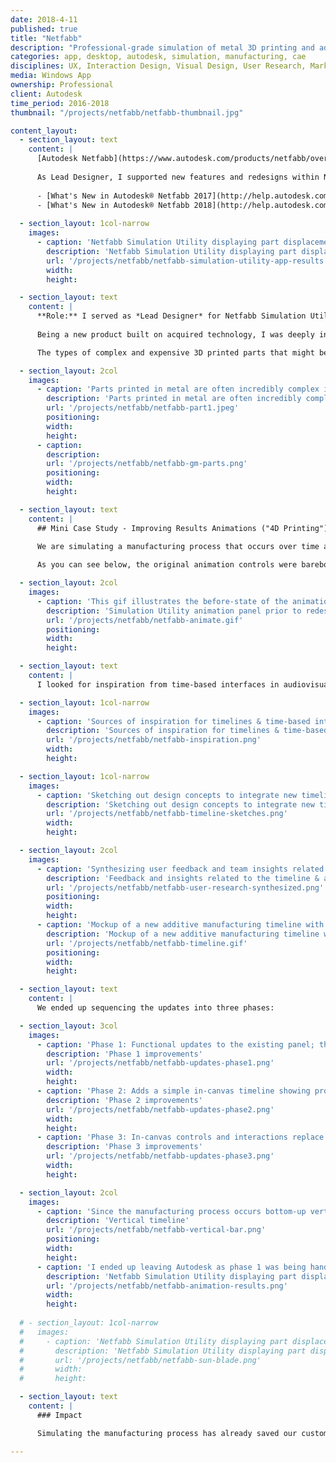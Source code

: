 ```yaml
---
date: 2018-4-11
published: true
title: "Netfabb"
description: "Professional-grade simulation of metal 3D printing and additive manufacturing processes"
categories: app, desktop, autodesk, simulation, manufacturing, cae
disciplines: UX, Interaction Design, Visual Design, User Research, Market Research
media: Windows App
ownership: Professional
client: Autodesk
time_period: 2016-2018
thumbnail: "/projects/netfabb/netfabb-thumbnail.jpg"

content_layout:
  - section_layout: text
    content: |
      [Autodesk Netfabb](https://www.autodesk.com/products/netfabb/overview) is a suite of tools for streamlining and optimizing additive manufacturing processes. 
      
      As Lead Designer, I supported new features and redesigns within Netfabb Simulation Utility for the 2017 and 2018 releases. For a full list of _What's New_ by version:
        
      - [What's New in Autodesk® Netfabb 2017](http://help.autodesk.com/view/NETF/2017/ENU/?guid=GUID-6EAF21B6-F2E0-4F1A-AB42-ABFC119133AB)
      - [What's New in Autodesk® Netfabb 2018](http://help.autodesk.com/view/NETF/2018/ENU/?guid=GUID-66C2312A-BE6C-4513-9865-BC2ADDF78B9E)
      
  - section_layout: 1col-narrow
    images:
      - caption: 'Netfabb Simulation Utility displaying part displacement results for an additive manufacturing process (i.e. warpage due to heat-induced stresses)'
        description: 'Netfabb Simulation Utility displaying part displacement results'
        url: '/projects/netfabb/netfabb-simulation-utility-app-results.png'
        width:
        height:

  - section_layout: text
    content: |
      **Role:** I served as *Lead Designer* for Netfabb Simulation Utility versions 2017 and 2018. This is a new desktop application within the Netfabb suite that enables engineers to simulate professional-grade metal printing processes in order to [predict distortion](https://blogs.autodesk.com/netfabb/2018/10/30/netfabb-simulation-research-validation-distortion-compensation/), [alleviate support structure failure](https://blogs.autodesk.com/netfabb/2018/06/12/netfabb-simulation-research-validation-support-failure-prediction/), and [avoid potential damage](https://blogs.autodesk.com/netfabb/2018/06/12/netfabb-simulation-research-validation-moving-source/) to machines & hardware. Metal printing is inherently expensive and time-consuming, so using simulation to avoid errors is a major cost saver for our customers. 
  
      Being a new product built on acquired technology, I was deeply involved in market, industry, and user research. This also enabled me to get closer exposure to product management, as I was more involved in strategic planning and formulating the product roadmap than in previous roles. Our small team had the freedom to work closely with early adopters in the space, moving fast to test our hypotheses in working code as part of a tight feedback loop with real users who were running weekly test builds.

      The types of complex and expensive 3D printed parts that might be simulated in Netfabb:

  - section_layout: 2col
    images:
      - caption: 'Parts printed in metal are often incredibly complex in nature, thus expensive and time-consuming to produce. Eliminating manufacturing failures by simulating these processes can save companies enormously.'
        description: 'Parts printed in metal are often incredibly complex by their very nature, thus expensive and time-consuming to produce. Eliminating manufacturing failures can save companies enormously.'
        url: '/projects/netfabb/netfabb-part1.jpeg'
        positioning: 
        width:
        height:
      - caption: 
        description:
        url: '/projects/netfabb/netfabb-gm-parts.png'
        positioning: 
        width:
        height:

  - section_layout: text
    content: |
      ## Mini Case Study - Improving Results Animations ("4D Printing")

      We are simulating a manufacturing process that occurs over time as parts heat and cool, and so engineers are interested in understanding how displacements and stresses behave over the duration. Thus animating and scrubbing through the manufacturing timeline is critical to understanding the resulting part quality. 
      
      As you can see below, the original animation controls were barebones and stretched the usability of the ribbon UI:

  - section_layout: 2col
    images:
      - caption: 'This gif illustrates the before-state of the animation toolbar'
        description: 'Simulation Utility animation panel prior to redesign'
        url: '/projects/netfabb/netfabb-animate.gif'
        positioning: 
        width:
        height:

  - section_layout: text
    content: |
      I looked for inspiration from time-based interfaces in audiovisual apps like YouTube, Vimeo, and Spotify that all of our users would be familiar with. There are also precedents in simulation & manufacturing software, though typically these involve removing material to create a part (CNC & CAM), versus the additive manufacturing we are modeling:

  - section_layout: 1col-narrow
    images:
      - caption: 'Sources of inspiration for timelines & time-based interfaces; common patterns and familiarities emerged, for example locating the controls at the bottom of the screen.'
        description: 'Sources of inspiration for timelines & time-based interfaces'
        url: '/projects/netfabb/netfabb-inspiration.png'
        width:
        height:

  - section_layout: 1col-narrow
    images:
      - caption: 'Sketching out design concepts to integrate new timeline controls at different locations in the existing Netfabb UI'
        description: 'Sketching out design concepts to integrate new timeline controls in the Netfabb UI'
        url: '/projects/netfabb/netfabb-timeline-sketches.png'
        width:
        height:

  - section_layout: 2col
    images:
      - caption: 'Synthesizing user feedback and team insights related to animation using a LUMA "Bullseye Diagram." From the center-out we have must-haves, should-haves, and nice-to-haves split into quadrants by category.'
        description: 'Feedback and insights related to the timeline & animation'
        url: '/projects/netfabb/netfabb-user-research-synthesized.png'
        positioning: 
        width:
        height:
      - caption: 'Mockup of a new additive manufacturing timeline with key events in the process highlighted; this version integrates the best of our findings and feedback'
        description: 'Mockup of a new additive manufacturing timeline with key events highlighted; this version integrates key findings and feedback'
        url: '/projects/netfabb/netfabb-timeline.gif'
        positioning: 
        width:
        height:

  - section_layout: text
    content: |
      We ended up sequencing the updates into three phases:

  - section_layout: 3col
    images:
      - caption: 'Phase 1: Functional updates to the existing panel; this UI is easy to update, and backend improvements are needed to complete the experience'
        description: 'Phase 1 improvements'
        url: '/projects/netfabb/netfabb-updates-phase1.png'
        width:
        height:
      - caption: 'Phase 2: Adds a simple in-canvas timeline showing progress & key events, while maintaining ribbon controls'
        description: 'Phase 2 improvements'
        url: '/projects/netfabb/netfabb-updates-phase2.png'
        width:
        height:
      - caption: 'Phase 3: In-canvas controls and interactions replace the ribbon panel; nice-to-have improvements will be included as feasible'
        description: 'Phase 3 improvements'
        url: '/projects/netfabb/netfabb-updates-phase3.png'
        width:
        height:

  - section_layout: 2col
    images:
      - caption: 'Since the manufacturing process occurs bottom-up vertically, I also explored a vertical timeline to mirror this mental model; power users responded incredibly well to this concept, but it was not as immediately intuitive as the standard horizontal layout. This was deemed a nice-to-have option for horizontal or vertical docking.'
        description: 'Vertical timeline'
        url: '/projects/netfabb/netfabb-vertical-bar.png'
        positioning: 
        width:
        height:
      - caption: 'I ended up leaving Autodesk as phase 1 was being handed off to development, so did not see the fully implemented version'
        description: 'Netfabb Simulation Utility displaying part displacement results'
        url: '/projects/netfabb/netfabb-animation-results.png'
        width:
        height:
        
  # - section_layout: 1col-narrow
  #   images:
  #     - caption: 'Netfabb Simulation Utility displaying part displacement results (i.e. warpage due to manufacturing)'
  #       description: 'Netfabb Simulation Utility displaying part displacement results'
  #       url: '/projects/netfabb/netfabb-sun-blade.png'
  #       width:
  #       height:

  - section_layout: text
    content: |
      ### Impact

      Simulating the manufacturing process has already saved our customers millions of dollars in lost time, expended materials, and damaged machinery. As available compute resources continue to increase and additive manufacturing reaches maturity in more industries, we expect this impact to continue to grow superlinearly. Animation of the process is fundamentally critical to understanding behavior in all 4 dimensions. 

---
```

